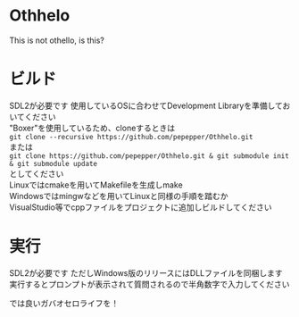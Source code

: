 # Othhelo
This is not othello, is this?  

# ビルド
SDL2が必要です 使用しているOSに合わせてDevelopment Libraryを準備しておいてください  
"Boxer"を使用しているため、cloneするときは  
`git clone --recursive https://github.com/pepepper/Othhelo.git`  
または  
`git clone https://github.com/pepepper/Othhelo.git & git submodule init & git submodule update`  
としてください  
Linuxではcmakeを用いてMakefileを生成しmake  
Windowsではmingwなどを用いてLinuxと同様の手順を踏むか  
VisualStudio等でcppファイルをプロジェクトに追加しビルドしてください  

# 実行
SDL2が必要です ただしWindows版のリリースにはDLLファイルを同梱します  
実行するとプロンプトが表示されて質問されるので半角数字で入力してください  
  
では良いガバオセロライフを！